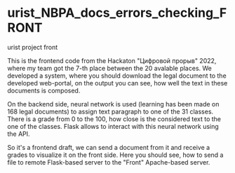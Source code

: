 # urist_NBPA_docs_errors_checking_FRONT
urist project front

This is the frontend code from the Hackaton "Цифровой прорыв" 2022, where my team got the 7-th place between the 20 avalable places. We developed a system, where you should download the legal document to the developed web-portal, on the output you can see, how well the text in these documents is composed.

On the backend side, neural network is used (learning has been made on 168 legal documents) to assign text paragraph to one of the 31 classes. There is a grade from 0 to the 100, how close is the considered text to the one of the classes. Flask allows to interact with this neural network using the API. 

So it's a frontend draft, we can send a document from it and receive a grades to visualize it on the front side. Here you should see, how to send a file to remote Flask-based server to the "Front" Apache-based server.
